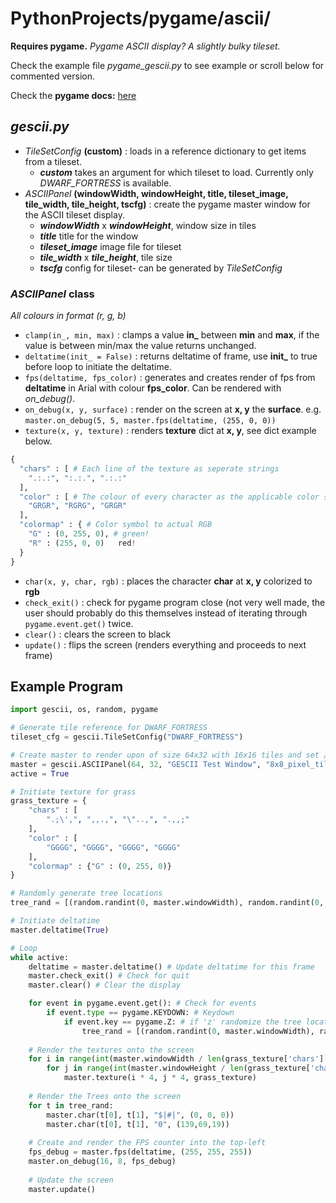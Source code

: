 # PythonProjects/pygame/ascii/
**Requires pygame.**
*Pygame ASCII display? A slightly bulky tileset.*

Check the example file _pygame_gescii.py_ to see example or scroll below for commented version.

Check the **pygame docs:** [here](https://www.pygame.org/docs/)

## *gescii.py*
- *TileSetConfig* **(custom)** : loads in a reference dictionary to get items from a tileset.
  - **_custom_** takes an argument for which tileset to load. Currently only *DWARF_FORTRESS* is available.
- *ASCIIPanel* **(windowWidth, windowHeight, title, tileset_image, tile_width, tile_height, tscfg)** : create the pygame master window for the ASCII tileset display.
  - **_windowWidth_** x **_windowHeight_**, window size in tiles
  - **_title_** title for the window
  - **_tileset_image_** image file for tileset
  - **_tile_width_** x **_tile_height_**, tile size
  - **_tscfg_** config for tileset- can be generated by _TileSetConfig_

### *ASCIIPanel* class
_All colours in format (r, g, b)_
- `clamp(in_, min, max)` : clamps a value **in_** between **min** and **max**, if the value is between min/max the value returns unchanged.
- `deltatime(init_ = False)` : returns deltatime of frame, use **init_** to true before loop to initiate the deltatime.
- `fps(deltatime, fps_color)` : generates and creates render of fps from **deltatime** in Arial with colour **fps_color**. Can be rendered with *on_debug()*.
- `on_debug(x, y, surface)` : render on the screen at **x, y** the **surface**. e.g. `master.on_debug(5, 5, master.fps(deltatime, (255, 0, 0))`
- `texture(x, y, texture)` : renders **texture** dict at **x, y**, see dict example below.
```python
{
  "chars" : [ # Each line of the texture as seperate strings
    ".:.:", ":.:.", ".:.:"
  ], 
  "color" : [ # The colour of every character as the applicable color symbol
    "GRGR", "RGRG", "GRGR"
  ], 
  "colormap" : { # Color symbol to actual RGB
    "G" : (0, 255, 0), # green!
    "R" : (255, 0, 0)   red!
  }
}
```
- `char(x, y, char, rgb)` : places the character **char** at **x, y** colorized to **rgb**
- `check_exit()` : check for pygame program close (not very well made, the user should probably do this themselves instead of iterating through `pygame.event.get()` twice.
- `clear()` : clears the screen to black
- `update()` : flips the screen (renders everything and proceeds to next frame)

## Example Program
```python
import gescii, os, random, pygame

# Generate tile reference for DWARF_FORTRESS
tileset_cfg = gescii.TileSetConfig("DWARF_FORTRESS") 

# Create master to render upon of size 64x32 with 16x16 tiles and set /8x8_pixel_tileset_transparent.png/ and /tileset_cfg/
master = gescii.ASCIIPanel(64, 32, "GESCII Test Window", "8x8_pixel_tileset_transparent.png", 16, 16, tileset_cfg)
active = True

# Initiate texture for grass
grass_texture = {
    "chars" : [
        ".;\',", ",,.,", "\"..,", ".,,;"
    ],
    "color" : [
        "GGGG", "GGGG", "GGGG", "GGGG"
    ],
    "colormap" : {"G" : (0, 255, 0)}
}

# Randomly generate tree locations
tree_rand = [(random.randint(0, master.windowWidth), random.randint(0, master.windowHeight)) for k in range(15, 30)]

# Initiate deltatime
master.deltatime(True)

# Loop
while active:
    deltatime = master.deltatime() # Update deltatime for this frame
    master.check_exit() # Check for quit
    master.clear() # Clear the display

    for event in pygame.event.get(): # Check for events
        if event.type == pygame.KEYDOWN: # Keydown
            if event.key == pygame.Z: # if 'z' randomize the tree locations
                tree_rand = [(random.randint(0, master.windowWidth), random.randint(0, master.windowHeight)) for k in range(15, 30)]
    
    # Render the textures onto the screen
    for i in range(int(master.windowWidth / len(grass_texture['chars'][0]))):
        for j in range(int(master.windowHeight / len(grass_texture['chars']))):
            master.texture(i * 4, j * 4, grass_texture)
    
    # Render the Trees onto the screen
    for t in tree_rand:
        master.char(t[0], t[1], "$|#|", (0, 0, 0))
        master.char(t[0], t[1], "0", (139,69,19))
    
    # Create and render the FPS counter into the top-left
    fps_debug = master.fps(deltatime, (255, 255, 255))
    master.on_debug(16, 8, fps_debug)
    
    # Update the screen
    master.update()

```
